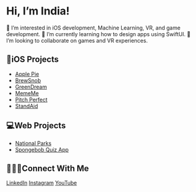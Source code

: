  <h1>Hi, I’m India!</h1>
  👀 I’m interested in iOS development, Machine Learning, VR, and game development.
 🌱 I’m currently learning how to design apps using SwiftUI.
 💞️ I’m looking to collaborate on games and VR experiences.
 <br>
 <h2>📱iOS Projects</h3>
 <ul>
  <li><a href="https://github.com/clamquarter/ApplePie">Apple Pie</a></li>
   <li><a href="https://github.com/clamquarter/Brew-Snob">BrewSnob</a></li>
 <li><a href="https://github.com/clamquarter/GreenDream">GreenDream</a></li> 
   <li><a href="https://github.com/clamquarter/MemeMe">MemeMe</a></li>
 <li><a href="https://github.com/clamquarter/PitchPerfect">Pitch Perfect</a></li>
  <li><a href="https://github.com/clamquarter/StandAid">StandAid</a></li>
 </ul>
 
 
 <h2>💻Web Projects</h3>
 <ul>
  <li><a href="https://github.com/clamquarter/National-Parks">National Parks</a></li>
   <li><a href="https://github.com/clamquarter/SpongeBob-Quiz-App">Spongebob Quiz App</a></li>
 </ul>

  <h2>👩🏾‍💻Connect With Me</h3>
  <a href="https://www.linkedin.com/in/india-walker-48337a143/">LinkedIn</a> <a href="https://www.instagram.com/clamquarter/">Instagram</a> <a href="https://www.youtube.com/@clamquarter/videos">YouTube</a> 
  
 



<!---
clamquarter/clamquarter is a ✨ special ✨ repository because its `README.md` (this file) appears on your GitHub profile.
You can click the Preview link to take a look at your changes.
--->
